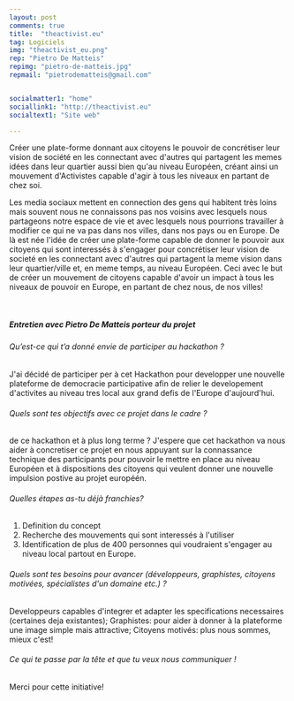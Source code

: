```yaml
---
layout: post
comments: true
title:  "theactivist.eu"
tag: Logiciels
img: "theactivist_eu.png"
rep: "Pietro De Matteis"
repimg: "pietro-de-matteis.jpg"
repmail: "pietrodematteis@gmail.com"


socialmatter1: "home"
sociallink1: "http://theactivist.eu"
socialtext1: "Site web"

---
```


Créer une plate-forme donnant aux citoyens le pouvoir de concrétiser leur vision de société en les connectant avec d'autres qui partagent les memes idées dans leur quartier aussi bien qu'au niveau Européen, créant ainsi un mouvement d'Activistes capable d'agir à tous les niveaux en partant de chez soi.

Les media sociaux mettent en connection des gens qui habitent très loins mais souvent nous ne connaissons pas nos voisins avec lesquels nous partageons notre espace de vie et avec lesquels nous pourrions travailler à modifier ce qui ne va pas dans nos villes, dans nos pays ou en Europe. De là est née l'idée de créer une plate-forme capable de donner le pouvoir aux citoyens qui sont interessés à s'engager pour concrétiser leur vision de societé en les connectant avec d'autres qui partagent la meme vision dans leur quartier/ville et, en meme temps, au niveau Européen. Ceci avec le but de créer un mouvement de citoyens capable d'avoir un impact à tous les niveaux de pouvoir en Europe, en partant de chez nous, de nos villes!

<br>

##### Entretien avec Pietro De Matteis porteur du projet


###### Qu’est-ce qui t’a donné envie de participer au hackathon ? 
J'ai décidé de participer per à cet Hackathon pour developper une nouvelle plateforme de democracie participative afin de relier le developement d'activites au niveau tres local aux grand defis de l'Europe d'aujourd'hui.

###### Quels sont tes objectifs avec ce projet dans le cadre ?
de ce hackathon et à plus long terme ? 
J'espere que cet hackathon va nous aider à concretiser ce projet en nous appuyant sur la connassance technique des participants pour pouvoir le mettre en place au niveau Européen et à dispositions des citoyens qui veulent donner une nouvelle impulsion postive au projet européén.

###### Quelles étapes as-tu déjà franchies? 
1) Definition du concept
2) Recherche des mouvements qui sont interessés à l'utiliser
3) Identification de plus de 400 personnes qui voudraient s'engager au niveau local partout en Europe.

###### Quels sont tes besoins pour avancer (développeurs, graphistes, citoyens motivées, spécialistes d'un domaine etc.) ? 
Developpeurs capables d'integrer et adapter les specifications necessaires (certaines deja existantes);
Graphistes: pour aider à donner à la plateforme une image simple mais attractive;
Citoyens motivés: plus nous sommes, mieux c'est!

###### Ce qui te passe par la tête et que tu veux nous communiquer !
Merci pour cette initiative!
